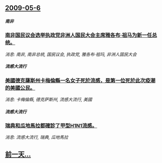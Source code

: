## [2009-05-6](/news/2009/05/6/index.md)

##### 南非
### [南非国民议会选举执政党非洲人国民大会主席雅各布·祖马为新一任总统。](/news/2009/05/6/南非国民议会选举执政党非洲人国民大会主席雅各布-祖马为新一任总统.md)
_消息: 南非, 南非总统, 国民议会, 执政党, 雅各布·祖玛, 非洲人国民大会_

##### 流感大流行
### [美國德克薩斯州卡梅倫縣一名女子死於流感，是第一位死於此次疫潮的美國公民。](/news/2009/05/6/美國德克薩斯州卡梅倫縣一名女子死於流感-是第一位死於此次疫潮的美國公民.md)
_消息: 卡梅倫縣, 德克萨斯州, 流感大流行, 美國_

##### 流感大流行
### [瑞典和瓜地馬拉都確診了甲型H1N1流感。](/news/2009/05/6/瑞典和瓜地馬拉都確診了甲型H1N1流感.md)
_消息: 流感大流行, 瑞典, 瓜地馬拉_

## [前一天...](/news/2009/05/5/index.md)

